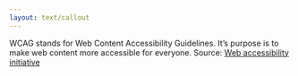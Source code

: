 ```yaml
---
layout: text/callout
---
```


WCAG stands for Web Content Accessibility Guidelines. It’s purpose is to make web content more accessible for everyone.
Source: [Web accessibility initiative](https://www.w3.org/WAI/intro/wcag)